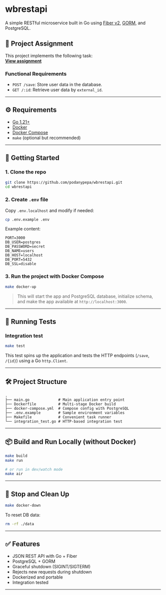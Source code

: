 # wbrestapi

A simple RESTful microservice built in Go using [Fiber v2](https://github.com/gofiber/fiber), [GORM](https://gorm.io), and PostgreSQL.

## 📄 Project Assignment

This project implements the following task:  
**[View assignment](./assigment.md)**

### Functional Requirements

- `POST /save`: Store user data in the database.
- `GET /:id`: Retrieve user data by `external_id`.

---

## ⚙️ Requirements

- [Go 1.21+](https://golang.org/dl/)
- [Docker](https://www.docker.com/)
- [Docker Compose](https://docs.docker.com/compose/)
- `make` (optional but recommended)

---

## 🚀 Getting Started

### 1. Clone the repo

```bash
git clone https://github.com/podanypepa/wbrestapi.git
cd wbrestapi
```

### 2. Create `.env` file

Copy `.env.localhost` and modify if needed:

```bash
cp .env.example .env
```

Example content:

```env
PORT=3000
DB_USER=postgres
DB_PASSWORD=secret
DB_NAME=users
DB_HOST=localhost
DB_PORT=5432
DB_SSL=disable
```

### 3. Run the project with Docker Compose

```bash
make docker-up
```

> This will start the app and PostgreSQL database, initialize schema, and make the app available at `http://localhost:3000`.

---

## 🧪 Running Tests

### Integration test

```bash
make test
```

This test spins up the application and tests the HTTP endpoints (`/save`, `/{id}`) using a Go `http.Client`.

---

## 🛠 Project Structure

```
.
├── main.go             # Main application entry point
├── Dockerfile          # Multi-stage Docker build
├── docker-compose.yml  # Compose config with PostgreSQL
├── .env.example        # Sample environment variables
├── Makefile            # Convenient task runner
└── integration_test.go # HTTP-based integration test
```

---

## 📦 Build and Run Locally (without Docker)

```bash
make build
make run

# or run in dev/watch mode
make air
```

---

## 🧹 Stop and Clean Up

```bash
make docker-down
```

To reset DB data:

```bash
rm -rf ./data
```

---

## ✅ Features

- JSON REST API with Go + Fiber
- PostgreSQL + GORM
- Graceful shutdown (SIGINT/SIGTERM)
- Rejects new requests during shutdown
- Dockerized and portable
- Integration tested

---

